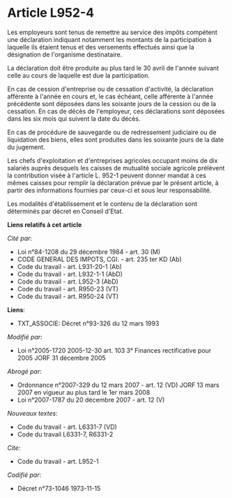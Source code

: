 # Article L952-4

Les employeurs sont tenus de remettre au service des impôts compétent une déclaration indiquant notamment les montants de la
participation à laquelle ils étaient tenus et des versements effectués ainsi que la désignation de l'organisme destinataire.

La déclaration doit être produite au plus tard le 30 avril de l'année suivant celle au cours de laquelle est due la
participation.

En cas de cession d'entreprise ou de cessation d'activité, la déclaration afférente à l'année en cours et, le cas échéant,
celle afférente à l'année précédente sont déposées dans les soixante jours de la cession ou de la cessation. En cas de décès
de l'employeur, ces déclarations sont déposées dans les six mois qui suivent la date du décès.

En cas de procédure de sauvegarde ou de redressement judiciaire ou de liquidation des biens, elles sont produites dans les
soixante jours de la date du jugement.

Les chefs d'exploitation et d'entreprises agricoles occupant moins de dix salariés auprès desquels les caisses de mutualité
sociale agricole prélèvent la contribution visée à l'article L. 952-1 peuvent donner mandat à ces mêmes caisses pour remplir
la déclaration prévue par le présent article, à partir des informations fournies par ceux-ci et sous leur responsabilité.

Les modalités d'établissement et le contenu de la déclaration sont déterminés par décret en Conseil d'Etat.

**Liens relatifs à cet article**

_Cité par_:

  - Loi n°84-1208 du 29 décembre 1984 - art. 30 (M)
  - CODE GENERAL DES IMPOTS, CGI. - art. 235 ter KD (Ab)
  - Code du travail - art. L931-20-1 (Ab)
  - Code du travail - art. L932-1-1 (AbD)
  - Code du travail - art. L952-3 (AbD)
  - Code du travail - art. R950-23 (VT)
  - Code du travail - art. R950-24 (VT)

**Liens**:

  - TXT_ASSOCIE: Décret n°93-326 du 12 mars 1993

_Modifié par_:

  - Loi n°2005-1720 2005-12-30 art. 103 3° Finances rectificative pour 2005 JORF 31 décembre 2005

_Abrogé par_:

  - Ordonnance n°2007-329 du 12 mars 2007 - art. 12 (VD) JORF 13 mars 2007 en vigueur au plus tard le 1er mars 2008
  - Loi n°2007-1787 du 20 décembre 2007 - art. 12 (V)

_Nouveaux textes_:

  - Code du travail - art. L6331-7 (VD)
  - Code du travail L6331-7, R6331-2

_Cite_:

  - Code du travail - art. L952-1

_Codifié par_:

  - Décret n°73-1046 1973-11-15
